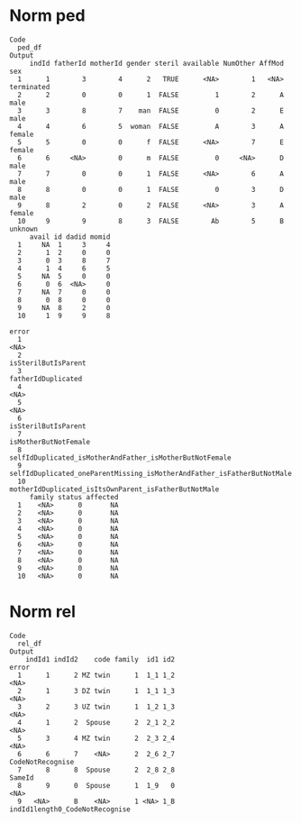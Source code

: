# Norm ped

    Code
      ped_df
    Output
         indId fatherId motherId gender steril available NumOther AffMod        sex
      1      1        3        4      2   TRUE      <NA>        1   <NA> terminated
      2      2        0        0      1  FALSE         1        2      A       male
      3      3        8        7    man  FALSE         0        2      E       male
      4      4        6        5  woman  FALSE         A        3      A     female
      5      5        0        0      f  FALSE      <NA>        7      E     female
      6      6     <NA>        0      m  FALSE         0     <NA>      D       male
      7      7        0        0      1  FALSE      <NA>        6      A       male
      8      8        0        0      1  FALSE         0        3      D       male
      9      8        2        0      2  FALSE      <NA>        3      A     female
      10     9        9        8      3  FALSE        Ab        5      B    unknown
         avail id dadid momid
      1     NA  1     3     4
      2      1  2     0     0
      3      0  3     8     7
      4      1  4     6     5
      5     NA  5     0     0
      6      0  6  <NA>     0
      7     NA  7     0     0
      8      0  8     0     0
      9     NA  8     2     0
      10     1  9     9     8
                                                                          error
      1                                                                    <NA>
      2                                                     isSterilButIsParent
      3                                                      fatherIdDuplicated
      4                                                                    <NA>
      5                                                                    <NA>
      6                                                     isSterilButIsParent
      7                                                    isMotherButNotFemale
      8                 selfIdDuplicated_isMotherAndFather_isMotherButNotFemale
      9  selfIdDuplicated_oneParentMissing_isMotherAndFather_isFatherButNotMale
      10                   motherIdDuplicated_isItsOwnParent_isFatherButNotMale
         family status affected
      1    <NA>      0       NA
      2    <NA>      0       NA
      3    <NA>      0       NA
      4    <NA>      0       NA
      5    <NA>      0       NA
      6    <NA>      0       NA
      7    <NA>      0       NA
      8    <NA>      0       NA
      9    <NA>      0       NA
      10   <NA>      0       NA

# Norm rel

    Code
      rel_df
    Output
        indId1 indId2    code family  id1 id2                          error
      1      1      2 MZ twin      1  1_1 1_2                           <NA>
      2      1      3 DZ twin      1  1_1 1_3                           <NA>
      3      2      3 UZ twin      1  1_2 1_3                           <NA>
      4      1      2  Spouse      2  2_1 2_2                           <NA>
      5      3      4 MZ twin      2  2_3 2_4                           <NA>
      6      6      7    <NA>      2  2_6 2_7               CodeNotRecognise
      7      8      8  Spouse      2  2_8 2_8                         SameId
      8      9      0  Spouse      1  1_9   0                           <NA>
      9   <NA>      B    <NA>      1 <NA> 1_B indId1length0_CodeNotRecognise

